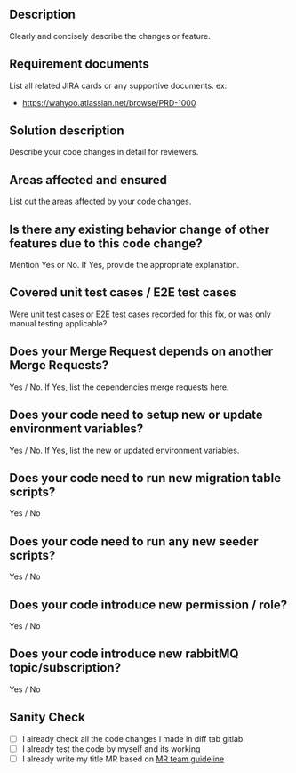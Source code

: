 ## Description

Clearly and concisely describe the changes or feature.

## Requirement documents

List all related JIRA cards or any supportive documents.
ex:

- https://wahyoo.atlassian.net/browse/PRD-1000

## Solution description

Describe your code changes in detail for reviewers.

## Areas affected and ensured

List out the areas affected by your code changes.

## Is there any existing behavior change of other features due to this code change?

Mention Yes or No. If Yes, provide the appropriate explanation.

## Covered unit test cases / E2E test cases

Were unit test cases or E2E test cases recorded for this fix, or was only manual testing applicable?

## Does your Merge Request depends on another Merge Requests?

Yes / No. If Yes, list the dependencies merge requests here.

## Does your code need to setup new or update environment variables?

Yes / No. If Yes, list the new or updated environment variables.

## Does your code need to run new migration table scripts?

Yes / No

## Does your code need to run any new seeder scripts?

Yes / No

## Does your code introduce new permission / role?

Yes / No

## Does your code introduce new rabbitMQ topic/subscription?

Yes / No

## Sanity Check

- [ ] I already check all the code changes i made in diff tab gitlab
- [ ] I already test the code by myself and its working
- [ ] I already write my title MR based on [MR team guideline](https://www.notion.so/Creating-Merge-Request-2bc35a28b654473f960bd90b43702201)
